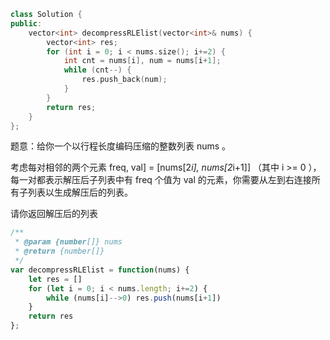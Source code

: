 ```CPP
class Solution {
public:
    vector<int> decompressRLElist(vector<int>& nums) {
        vector<int> res;
        for (int i = 0; i < nums.size(); i+=2) {
            int cnt = nums[i], num = nums[i+1];
            while (cnt--) {
                res.push_back(num);
            }
        }
        return res;
    }
};
```

题意：给你一个以行程长度编码压缩的整数列表 nums 。

考虑每对相邻的两个元素 freq, val] = [nums[2*i], nums[2*i+1]] （其中 i >= 0 ），每一对都表示解压后子列表中有 freq 个值为 val 的元素，你需要从左到右连接所有子列表以生成解压后的列表。

请你返回解压后的列表

```javascript
/**
 * @param {number[]} nums
 * @return {number[]}
 */
var decompressRLElist = function(nums) {
    let res = []
    for (let i = 0; i < nums.length; i+=2) {
        while (nums[i]-->0) res.push(nums[i+1])
    }
    return res
};
```

